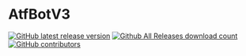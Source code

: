 # AtfBotV3


[![GitHub latest release version](https://img.shields.io/github/v/release/DeWarPeb/AtfBotV3.svg?style=flat)](https://github.com/DeWarePeb/AtfBotV3//releases/latest)
[![Github All Releases download count](https://img.shields.io/github/downloads/DeWarPeb/AtfBotV3/total.svg?style=flat)](https://github.com/DeWarePeb/AtfBotV3//releases/latest)
[![GitHub contributors](https://img.shields.io/github/contributors/DeWarPeb/AtfBotV3.svg?style=flat)](https://github.com/DeWarPeb/AtfBotV3/graphs/contributors)
